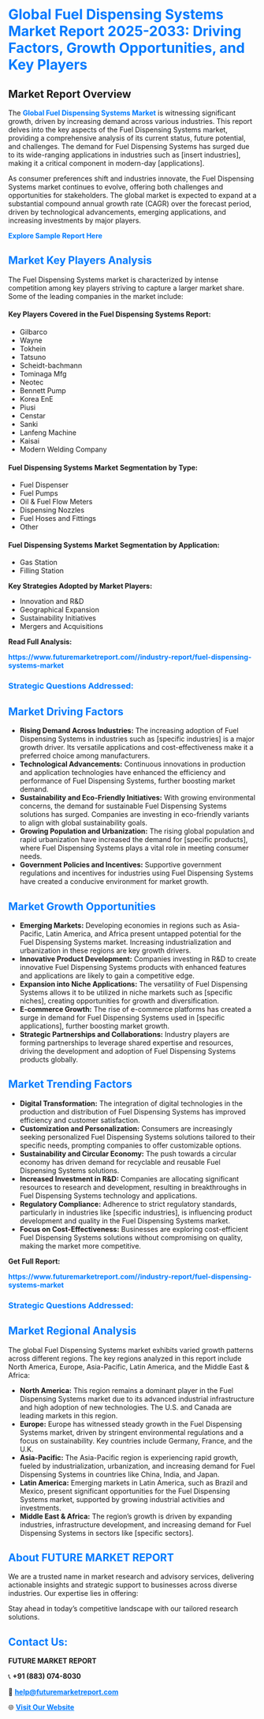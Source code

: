 <h1 style="color: #007BFF;">Global Fuel Dispensing Systems Market Report 2025-2033: Driving Factors, Growth Opportunities, and Key Players</h1>

<section id="overview">
<h2>Market Report Overview</h2>
<p>The <a href="https://www.futuremarketreport.com//industry-report/fuel-dispensing-systems-market" style="color: #007BFF; text-decoration: none;"><strong>Global Fuel Dispensing Systems Market</strong></a> is witnessing significant growth, driven by increasing demand across various industries. This report delves into the key aspects of the Fuel Dispensing Systems market, providing a comprehensive analysis of its current status, future potential, and challenges. The demand for Fuel Dispensing Systems has surged due to its wide-ranging applications in industries such as [insert industries], making it a critical component in modern-day [applications].</p>
<p>As consumer preferences shift and industries innovate, the Fuel Dispensing Systems market continues to evolve, offering both challenges and opportunities for stakeholders. The global market is expected to expand at a substantial compound annual growth rate (CAGR) over the forecast period, driven by technological advancements, emerging applications, and increasing investments by major players.</p>
</section>

<section id="overview">
<p><a href="https://www.futuremarketreport.com//request-sample/reportId=60040" style="color: #007BFF; text-decoration: none;"><strong>Explore Sample Report Here</strong></a></p>
</section>

<section id="key-players">
<h2 style="color: #007BFF;">Market Key Players Analysis</h2>
<p>The Fuel Dispensing Systems market is characterized by intense competition among key players striving to capture a larger market share. Some of the leading companies in the market include:</p>
<h4>Key Players Covered in the Fuel Dispensing Systems Report:</h4>
<ul><li>Gilbarco</li><li>Wayne</li><li>Tokhein</li><li>Tatsuno</li><li>Scheidt-bachmann</li><li>Tominaga Mfg</li><li>Neotec</li><li>Bennett Pump</li><li>Korea EnE</li><li>Piusi</li><li>Censtar</li><li>Sanki</li><li>Lanfeng Machine</li><li>Kaisai</li><li>Modern Welding Company</li></ul>
<h4>Fuel Dispensing Systems Market Segmentation by Type:</h4>
<ul><li>Fuel Dispenser</li><li>Fuel Pumps</li><li>Oil &amp; Fuel Flow Meters</li><li>Dispensing Nozzles</li><li>Fuel Hoses and Fittings</li><li>Other</li></ul>

<h4>Fuel Dispensing Systems Market Segmentation by Application:</h4>
<ul><li>Gas Station</li><li>Filling Station</li></ul>
<p><strong>Key Strategies Adopted by Market Players:</strong></p>
<ul>
<li>Innovation and R&D</li>
<li>Geographical Expansion</li>
<li>Sustainability Initiatives</li>
<li>Mergers and Acquisitions</li>
</ul>
</section>

<section>
<p><strong>Read Full Analysis: </strong></p><a href="https://www.futuremarketreport.com//industry-report/fuel-dispensing-systems-market" style="color: #007BFF; text-decoration: none;"><strong>https://www.futuremarketreport.com//industry-report/fuel-dispensing-systems-market</strong></a>
<h3 style="color: #007BFF;">Strategic Questions Addressed:</h3>
</section>

<section id="driving-factors">
<h2 style="color: #007BFF;">Market Driving Factors</h2>
<ul>
<li><strong>Rising Demand Across Industries:</strong> The increasing adoption of Fuel Dispensing Systems in industries such as [specific industries] is a major growth driver. Its versatile applications and cost-effectiveness make it a preferred choice among manufacturers.</li>
<li><strong>Technological Advancements:</strong> Continuous innovations in production and application technologies have enhanced the efficiency and performance of Fuel Dispensing Systems, further boosting market demand.</li>
<li><strong>Sustainability and Eco-Friendly Initiatives:</strong> With growing environmental concerns, the demand for sustainable Fuel Dispensing Systems solutions has surged. Companies are investing in eco-friendly variants to align with global sustainability goals.</li>
<li><strong>Growing Population and Urbanization:</strong> The rising global population and rapid urbanization have increased the demand for [specific products], where Fuel Dispensing Systems plays a vital role in meeting consumer needs.</li>
<li><strong>Government Policies and Incentives:</strong> Supportive government regulations and incentives for industries using Fuel Dispensing Systems have created a conducive environment for market growth.</li>
</ul>
</section>

<section id="growth-opportunities">
<h2 style="color: #007BFF;">Market Growth Opportunities</h2>
<ul>
<li><strong>Emerging Markets:</strong> Developing economies in regions such as Asia-Pacific, Latin America, and Africa present untapped potential for the Fuel Dispensing Systems market. Increasing industrialization and urbanization in these regions are key growth drivers.</li>
<li><strong>Innovative Product Development:</strong> Companies investing in R&D to create innovative Fuel Dispensing Systems products with enhanced features and applications are likely to gain a competitive edge.</li>
<li><strong>Expansion into Niche Applications:</strong> The versatility of Fuel Dispensing Systems allows it to be utilized in niche markets such as [specific niches], creating opportunities for growth and diversification.</li>
<li><strong>E-commerce Growth:</strong> The rise of e-commerce platforms has created a surge in demand for Fuel Dispensing Systems used in [specific applications], further boosting market growth.</li>
<li><strong>Strategic Partnerships and Collaborations:</strong> Industry players are forming partnerships to leverage shared expertise and resources, driving the development and adoption of Fuel Dispensing Systems products globally.</li>
</ul>
</section>

<section id="trending-factors">
<h2 style="color: #007BFF;">Market Trending Factors</h2>
<ul>
<li><strong>Digital Transformation:</strong> The integration of digital technologies in the production and distribution of Fuel Dispensing Systems has improved efficiency and customer satisfaction.</li>
<li><strong>Customization and Personalization:</strong> Consumers are increasingly seeking personalized Fuel Dispensing Systems solutions tailored to their specific needs, prompting companies to offer customizable options.</li>
<li><strong>Sustainability and Circular Economy:</strong> The push towards a circular economy has driven demand for recyclable and reusable Fuel Dispensing Systems solutions.</li>
<li><strong>Increased Investment in R&D:</strong> Companies are allocating significant resources to research and development, resulting in breakthroughs in Fuel Dispensing Systems technology and applications.</li>
<li><strong>Regulatory Compliance:</strong> Adherence to strict regulatory standards, particularly in industries like [specific industries], is influencing product development and quality in the Fuel Dispensing Systems market.</li>
<li><strong>Focus on Cost-Effectiveness:</strong> Businesses are exploring cost-efficient Fuel Dispensing Systems solutions without compromising on quality, making the market more competitive.</li>
</ul>
</section>

<section>
<p><strong>Get Full Report: </strong></p><a href="https://www.futuremarketreport.com//industry-report/fuel-dispensing-systems-market" style="color: #007BFF; text-decoration: none;"><strong>https://www.futuremarketreport.com//industry-report/fuel-dispensing-systems-market</strong></a>
<h3 style="color: #007BFF;">Strategic Questions Addressed:</h3>
</section>


<section id="regional-analysis">
<h2 style="color: #007BFF;">Market Regional Analysis</h2>
<p>The global Fuel Dispensing Systems market exhibits varied growth patterns across different regions. The key regions analyzed in this report include North America, Europe, Asia-Pacific, Latin America, and the Middle East & Africa:</p>
<ul>
<li><strong>North America:</strong> This region remains a dominant player in the Fuel Dispensing Systems market due to its advanced industrial infrastructure and high adoption of new technologies. The U.S. and Canada are leading markets in this region.</li>
<li><strong>Europe:</strong> Europe has witnessed steady growth in the Fuel Dispensing Systems market, driven by stringent environmental regulations and a focus on sustainability. Key countries include Germany, France, and the U.K.</li>
<li><strong>Asia-Pacific:</strong> The Asia-Pacific region is experiencing rapid growth, fueled by industrialization, urbanization, and increasing demand for Fuel Dispensing Systems in countries like China, India, and Japan.</li>
<li><strong>Latin America:</strong> Emerging markets in Latin America, such as Brazil and Mexico, present significant opportunities for the Fuel Dispensing Systems market, supported by growing industrial activities and investments.</li>
<li><strong>Middle East & Africa:</strong> The region’s growth is driven by expanding industries, infrastructure development, and increasing demand for Fuel Dispensing Systems in sectors like [specific sectors].</li>
</ul>
</section>

<footer>
<h2 style="color: #007BFF;">About FUTURE MARKET REPORT</h2>
<p>We are a trusted name in market research and advisory services, delivering actionable insights and strategic support to businesses across diverse industries. Our expertise lies in offering:</p>

<p>Stay ahead in today’s competitive landscape with our tailored research solutions.</p>

<h2 style="color: #007BFF;">Contact Us:</h2>
<p><strong>FUTURE MARKET REPORT</strong></p>
<p>📞 <strong>+91 (883) 074-8030</strong></p>
<p>📧 <strong><a href="mailto:help@futuremarketreport.com" style="color: #007BFF;">help@futuremarketreport.com</a></strong></p>
<p>🌐 <strong><a href="https://www.futuremarketreport.com/" style="color: #007BFF;">Visit Our Website</a></strong></p>
</footer>